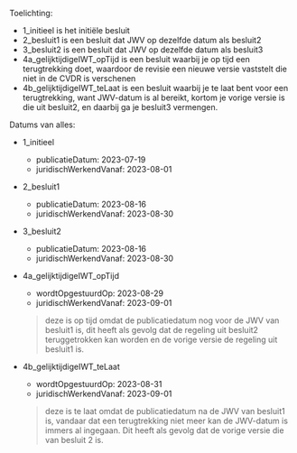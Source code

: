 Toelichting:
- 1_initieel is het initiële besluit  
- 2_besluit1 is een besluit dat JWV op dezelfde datum als besluit2  
- 3_besluit2 is een besluit dat JWV op dezelfde datum als besluit3  
- 4a_gelijktijdigeIWT_opTijd is een besluit waarbij je op tijd een terugtrekking doet, waardoor de revisie een nieuwe versie vaststelt die niet in de CVDR is verschenen  
- 4b_gelijktijdigeIWT_teLaat is een besluit waarbij je te laat bent voor een terugtrekking, want JWV-datum is al bereikt, kortom je vorige versie is die uit besluit2, en daarbij ga je besluit3 vermengen.  

Datums van alles:
- 1_initieel  
    - publicatieDatum: 2023-07-19
    - juridischWerkendVanaf: 2023-08-01
- 2_besluit1
    - publicatieDatum: 2023-08-16
    - juridischWerkendVanaf: 2023-08-30
- 3_besluit2
    - publicatieDatum: 2023-08-16
    - juridischWerkendVanaf: 2023-08-30
- 4a_gelijktijdigeIWT_opTijd
    - wordtOpgestuurdOp: 2023-08-29
    - juridischWerkendVanaf: 2023-09-01

  > deze is op tijd omdat de publicatiedatum nog voor de JWV van besluit1 is, dit heeft als gevolg dat de regeling uit besluit2 teruggetrokken kan worden en de vorige versie de regeling uit besluit1 is.
 
- 4b_gelijktijdigeIWT_teLaat
    - wordtOpgestuurdOp: 2023-08-31
    - juridischWerkendVanaf: 2023-09-01
    
  > deze is te laat omdat de publicatiedatum na de JWV van besluit1 is, vandaar dat een terugtrekking niet meer kan de JWV-datum is immers al ingegaan. Dit heeft als gevolg dat de vorige versie die van besluit 2 is.
